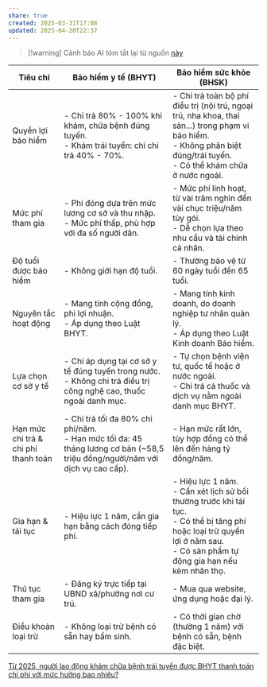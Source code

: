 ```yaml
---
share: true
created: 2025-03-31T17:08
updated: 2025-04-20T22:37
---
```


> [!warning] Cảnh báo
> AI tóm tắt lại từ nguồn [này](https://www.prudential.com.vn/vi/blog-nhip-song-khoe/so-sanh-bao-hiem-y-te-va-bao-hiem-suc-khoe-nen-chon-loai-nao/)

| Tiêu chí                             | Bảo hiểm y tế (BHYT)                                                                                                             | Bảo hiểm sức khỏe (BHSK)                                                                                                                                                                 |
| ------------------------------------ | -------------------------------------------------------------------------------------------------------------------------------- | ---------------------------------------------------------------------------------------------------------------------------------------------------------------------------------------- |
| Quyền lợi bảo hiểm                   | - Chi trả 80% - 100% khi khám, chữa bệnh đúng tuyến.  <br> - Khám trái tuyến: chỉ chi trả 40% - 70%.                             | - Chi trả toàn bộ phí điều trị (nội trú, ngoại trú, nha khoa, thai sản...) trong phạm vi bảo hiểm. <br> - Không phân biệt đúng/trái tuyến. <br> - Có thể khám chữa ở nước ngoài.         |
| Mức phí tham gia                     | - Phí đóng dựa trên mức lương cơ sở và thu nhập.  <br> - Mức phí thấp, phù hợp với đa số người dân.                              | - Mức phí linh hoạt, từ vài trăm nghìn đến vài chục triệu/năm tùy gói. <br> - Dễ chọn lựa theo nhu cầu và tài chính cá nhân.                                                             |
| Độ tuổi được bảo hiểm                | - Không giới hạn độ tuổi.                                                                                                        | - Thường bảo vệ từ 60 ngày tuổi đến 65 tuổi.                                                                                                                                             |
| Nguyên tắc hoạt động                 | - Mang tính cộng đồng, phi lợi nhuận.  <br> - Áp dụng theo Luật BHYT.                                                            | - Mang tính kinh doanh, do doanh nghiệp tư nhân quản lý. <br> - Áp dụng theo Luật Kinh doanh Bảo hiểm.                                                                                   |
| Lựa chọn cơ sở y tế                  | - Chỉ áp dụng tại cơ sở y tế đúng tuyến trong nước. <br> - Không chi trả điều trị công nghệ cao, thuốc ngoài danh mục.           | - Tự chọn bệnh viện tư, quốc tế hoặc ở nước ngoài. <br> - Chi trả cả thuốc và dịch vụ nằm ngoài danh mục BHYT.                                                                           |
| Hạn mức chi trả & chi phí thanh toán | - Chi trả tối đa 80% chi phí/năm. <br> - Hạn mức tối đa: 45 tháng lương cơ bản (~58,5 triệu đồng/người/năm với dịch vụ cao cấp). | - Hạn mức rất lớn, tùy hợp đồng có thể lên đến hàng tỷ đồng/năm.                                                                                                                         |
| Gia hạn & tái tục                    | - Hiệu lực 1 năm, cần gia hạn bằng cách đóng tiếp phí.                                                                           | - Hiệu lực 1 năm. <br> - Cần xét lịch sử bồi thường trước khi tái tục. <br> - Có thể bị tăng phí hoặc loại trừ quyền lợi ở năm sau. <br> - Có sản phẩm tự động gia hạn nếu kèm nhân thọ. |
| Thủ tục tham gia                     | - Đăng ký trực tiếp tại UBND xã/phường nơi cư trú.                                                                               | - Mua qua website, ứng dụng hoặc đại lý.                                                                                                                                                 |
| Điều khoản loại trừ                  | - Không loại trừ bệnh có sẵn hay bẩm sinh.                                                                                       | - Có thời gian chờ (thường 1 năm) với bệnh có sẵn, bệnh đặc biệt.                                                                                                                        |


[Từ 2025, người lao động khám chữa bệnh trái tuyến được BHYT thanh toán chi phí với mức hưởng bao nhiêu?](https://thuvienphapluat.vn/lao-dong-tien-luong/tu-2025-nguoi-lao-dong-kham-chua-benh-trai-tuyen-duoc-bhyt-thanh-toan-chi-phi-voi-muc-huong-bao-nhi-35455.html)